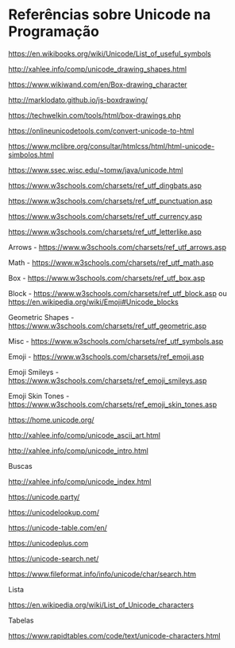 # Referências sobre Unicode na Programação

https://en.wikibooks.org/wiki/Unicode/List_of_useful_symbols

http://xahlee.info/comp/unicode_drawing_shapes.html

https://www.wikiwand.com/en/Box-drawing_character

http://marklodato.github.io/js-boxdrawing/

https://techwelkin.com/tools/html/box-drawings.php

https://onlineunicodetools.com/convert-unicode-to-html

https://www.mclibre.org/consultar/htmlcss/html/html-unicode-simbolos.html

https://www.ssec.wisc.edu/~tomw/java/unicode.html

https://www.w3schools.com/charsets/ref_utf_dingbats.asp

https://www.w3schools.com/charsets/ref_utf_punctuation.asp

https://www.w3schools.com/charsets/ref_utf_currency.asp

https://www.w3schools.com/charsets/ref_utf_letterlike.asp

Arrows - https://www.w3schools.com/charsets/ref_utf_arrows.asp

Math - https://www.w3schools.com/charsets/ref_utf_math.asp

Box - https://www.w3schools.com/charsets/ref_utf_box.asp

Block - https://www.w3schools.com/charsets/ref_utf_block.asp ou https://en.wikipedia.org/wiki/Emoji#Unicode_blocks

Geometric Shapes - https://www.w3schools.com/charsets/ref_utf_geometric.asp

Misc - https://www.w3schools.com/charsets/ref_utf_symbols.asp

Emoji - https://www.w3schools.com/charsets/ref_emoji.asp

Emoji Smileys - https://www.w3schools.com/charsets/ref_emoji_smileys.asp

Emoji Skin Tones - https://www.w3schools.com/charsets/ref_emoji_skin_tones.asp

https://home.unicode.org/

http://xahlee.info/comp/unicode_ascii_art.html

http://xahlee.info/comp/unicode_intro.html

Buscas

http://xahlee.info/comp/unicode_index.html

https://unicode.party/

https://unicodelookup.com/

https://unicode-table.com/en/

https://unicodeplus.com

https://unicode-search.net/

https://www.fileformat.info/info/unicode/char/search.htm

Lista

https://en.wikipedia.org/wiki/List_of_Unicode_characters

Tabelas

https://www.rapidtables.com/code/text/unicode-characters.html


